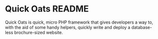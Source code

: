 # Quick Oats README

Quick Oats is quick, micro PHP framework that gives developers a way to, with the aid of some handy helpers, quickly write and deploy a database-less brochure-sized website.